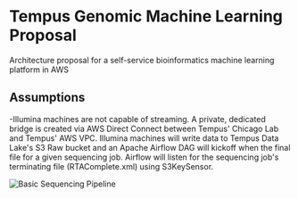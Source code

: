 # Tempus Genomic Machine Learning Proposal
Architecture proposal for a self-service bioinformatics machine learning platform in AWS

## Assumptions
-Illumina machines are not capable of streaming. A private, dedicated bridge is created via AWS Direct Connect between Tempus' Chicago Lab and Tempus' AWS VPC. Illumina machines will write data to Tempus Data Lake's S3 Raw bucket and an Apache Airflow DAG will kickoff when the final file for a given sequencing job. Airflow will listen for the sequencing job's terminating file (RTAComplete.xml) using S3KeySensor.

![Basic Sequencing Pipeline](seq_pipeline.jpg)
